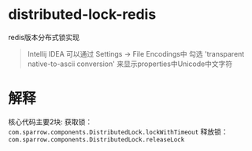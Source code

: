 # distributed-lock-redis
redis版本分布式锁实现

> Intellij IDEA 可以通过 Settings -> File Encodings中
> 勾选 'transparent native-to-ascii conversion' 来显示properties中Unicode中文字符

# 解释
核心代码主要2块:
获取锁：`com.sparrow.components.DistributedLock.lockWithTimeout`
释放锁：`com.sparrow.components.DistributedLock.releaseLock`


